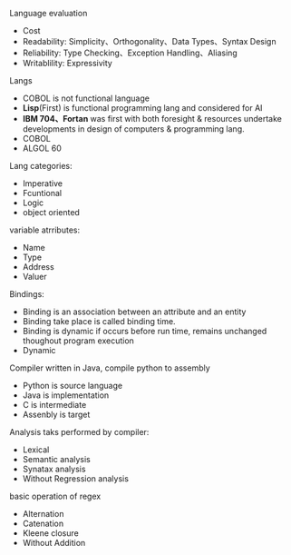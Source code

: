 Language evaluation
* Cost
* Readability: Simplicity、Orthogonality、Data Types、Syntax Design
* Reliability: Type Checking、Exception Handling、Aliasing
* Writablility: Expressivity

Langs
* COBOL is not functional language
* **Lisp**(First) is functional programming lang and considered for AI
* **IBM 704、Fortan** was first with both foresight & resources undertake developments in design of computers & programming lang.
* COBOL
* ALGOL 60

Lang categories:
* Imperative
* Fcuntional 
* Logic
* object oriented

variable atrributes:
* Name
* Type
* Address
* Valuer

Bindings:
* Binding is an association between an attribute and an entity
* Binding take place is called binding time.
* Binding is dynamic if occurs before run time, remains unchanged thoughout program execution
* Dynamic 

Compiler written in Java, compile python to assembly
* Python is source language
* Java is implementation
* C is intermediate 
* Assenbly is target

Analysis taks performed by compiler:
* Lexical 
* Semantic analysis
* Synatax analysis
* Without Regression analysis 

basic operation of regex
* Alternation
* Catenation
* Kleene closure
* Without Addition